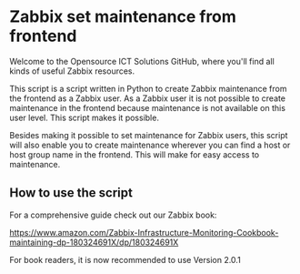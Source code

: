 # Zabbix set maintenance from frontend
Welcome to the Opensource ICT Solutions GitHub, where you'll find all kinds of useful Zabbix resources. 

This script is a script written in Python to create Zabbix maintenance from the frontend as a Zabbix user. As a Zabbix user it is not possible to create maintenance in the frontend because maintenance is not available on this user level. This script makes it possible.

Besides making it possible to set maintenance for Zabbix users, this script will also enable you to create maintenance wherever you can find a host or host group name in the frontend. This will make for easy access to maintenance.

## How to use the script
For a comprehensive guide check out our Zabbix book:

https://www.amazon.com/Zabbix-Infrastructure-Monitoring-Cookbook-maintaining-dp-180324691X/dp/180324691X

For book readers, it is now recommended to use Version 2.0.1
